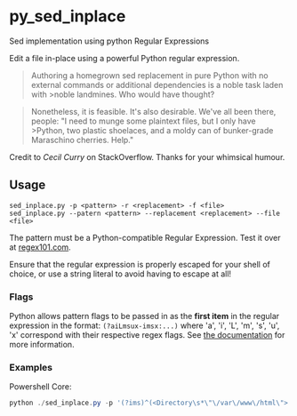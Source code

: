 # py_sed_inplace
Sed implementation using python Regular Expressions

Edit a file in-place using a powerful Python regular expression.

>Authoring a homegrown sed replacement in pure Python with no external commands or additional dependencies is a noble task laden with >noble landmines. Who would have thought?

>Nonetheless, it is feasible. It's also desirable. We've all been there, people: "I need to munge some plaintext files, but I only have >Python, two plastic shoelaces, and a moldy can of bunker-grade Maraschino cherries. Help."

Credit to *Cecil Curry* on StackOverflow. Thanks for your whimsical humour.

## Usage

```
sed_inplace.py -p <pattern> -r <replacement> -f <file>
sed_inplace.py --patern <pattern> --replacement <replacement> --file <file>
```
  
The pattern must be a Python-compatible Regular Expression. Test it over at [regex101.com](https://regex101.com/r/QfFaCY/10).

Ensure that the regular expression is properly escaped for your shell of choice, or use a string literal to avoid having to escape at all!

### Flags

Python allows pattern flags to be passed in as the **first item** in the regular expression in the format:
`(?aiLmsux-imsx:...)` where 'a', 'i', 'L', 'm', 's', 'u', 'x' correspond with their respective regex flags.
See [the documentation](https://docs.python.org/3/library/re.html#re.Pattern.flags) for more information.

### Examples

Powershell Core:
```powershell
python ./sed_inplace.py -p '(?ims)^(<Directory\s*\"\/var\/www\/html\">.*?AllowOverride\s*)(None|All|Options|FileInfo|AuthConfig|Limit)+(.*?<\/Directory>)$' -r '\g<1>All\g<3>' -i 'httpd.conf'
```
